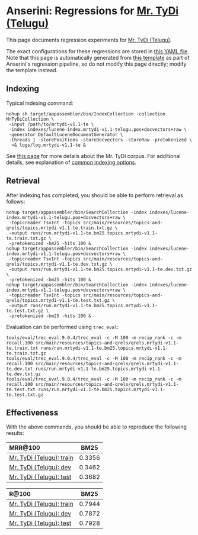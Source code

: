 # Anserini: Regressions for [Mr. TyDi (Telugu)](https://github.com/castorini/mr.tydi)

This page documents regression experiments for [Mr. TyDi (Telugu)](https://github.com/castorini/mr.tydi).

The exact configurations for these regressions are stored in [this YAML file](../src/main/resources/regression/mrtydi-v1.1-te.yaml).
Note that this page is automatically generated from [this template](../src/main/resources/docgen/templates/mrtydi-v1.1-te.template) as part of Anserini's regression pipeline, so do not modify this page directly; modify the template instead.

## Indexing

Typical indexing command:

```
nohup sh target/appassembler/bin/IndexCollection -collection MrTyDiCollection \
 -input /path/to/mrtydi-v1.1-te \
 -index indexes/lucene-index.mrtydi-v1.1-telugu.pos+docvectors+raw \
 -generator DefaultLuceneDocumentGenerator \
 -threads 1 -storePositions -storeDocvectors -storeRaw -pretokenized \
  >& logs/log.mrtydi-v1.1-te &
```

See [this page](https://github.com/castorini/mr.tydi) for more details about the Mr. TyDi corpus.
For additional details, see explanation of [common indexing options](common-indexing-options.md).

## Retrieval

After indexing has completed, you should be able to perform retrieval as follows:

```
nohup target/appassembler/bin/SearchCollection -index indexes/lucene-index.mrtydi-v1.1-telugu.pos+docvectors+raw \
 -topicreader TsvInt -topics src/main/resources/topics-and-qrels/topics.mrtydi-v1.1-te.train.txt.gz \
 -output runs/run.mrtydi-v1.1-te.bm25.topics.mrtydi-v1.1-te.train.txt.gz \
 -pretokenized -bm25 -hits 100 &
nohup target/appassembler/bin/SearchCollection -index indexes/lucene-index.mrtydi-v1.1-telugu.pos+docvectors+raw \
 -topicreader TsvInt -topics src/main/resources/topics-and-qrels/topics.mrtydi-v1.1-te.dev.txt.gz \
 -output runs/run.mrtydi-v1.1-te.bm25.topics.mrtydi-v1.1-te.dev.txt.gz \
 -pretokenized -bm25 -hits 100 &
nohup target/appassembler/bin/SearchCollection -index indexes/lucene-index.mrtydi-v1.1-telugu.pos+docvectors+raw \
 -topicreader TsvInt -topics src/main/resources/topics-and-qrels/topics.mrtydi-v1.1-te.test.txt.gz \
 -output runs/run.mrtydi-v1.1-te.bm25.topics.mrtydi-v1.1-te.test.txt.gz \
 -pretokenized -bm25 -hits 100 &
```

Evaluation can be performed using `trec_eval`:

```
tools/eval/trec_eval.9.0.4/trec_eval -c -M 100 -m recip_rank -c -m recall.100 src/main/resources/topics-and-qrels/qrels.mrtydi-v1.1-te.train.txt runs/run.mrtydi-v1.1-te.bm25.topics.mrtydi-v1.1-te.train.txt.gz
tools/eval/trec_eval.9.0.4/trec_eval -c -M 100 -m recip_rank -c -m recall.100 src/main/resources/topics-and-qrels/qrels.mrtydi-v1.1-te.dev.txt runs/run.mrtydi-v1.1-te.bm25.topics.mrtydi-v1.1-te.dev.txt.gz
tools/eval/trec_eval.9.0.4/trec_eval -c -M 100 -m recip_rank -c -m recall.100 src/main/resources/topics-and-qrels/qrels.mrtydi-v1.1-te.test.txt runs/run.mrtydi-v1.1-te.bm25.topics.mrtydi-v1.1-te.test.txt.gz
```

## Effectiveness

With the above commands, you should be able to reproduce the following results:

MRR@100                                 | BM25      |
:---------------------------------------|-----------|
[Mr. TyDi (Telugu): train](https://github.com/castorini/mr.tydi)| 0.3356    |
[Mr. TyDi (Telugu): dev](https://github.com/castorini/mr.tydi)| 0.3462    |
[Mr. TyDi (Telugu): test](https://github.com/castorini/mr.tydi)| 0.3682    |


R@100                                   | BM25      |
:---------------------------------------|-----------|
[Mr. TyDi (Telugu): train](https://github.com/castorini/mr.tydi)| 0.7944    |
[Mr. TyDi (Telugu): dev](https://github.com/castorini/mr.tydi)| 0.7872    |
[Mr. TyDi (Telugu): test](https://github.com/castorini/mr.tydi)| 0.7928    |
